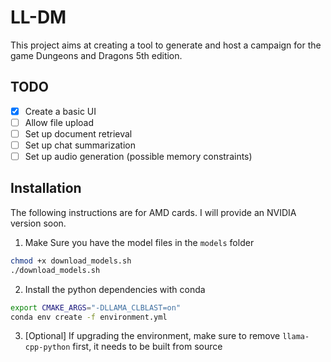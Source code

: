 # LL-DM

This project aims at creating a tool to generate and host a campaign for the game Dungeons and Dragons 5th edition.

## TODO

* [x] Create a basic UI
* [ ] Allow file upload
* [ ] Set up document retrieval
* [ ] Set up chat summarization
* [ ] Set up audio generation (possible memory constraints)

## Installation
The following instructions are for AMD cards. I will provide an NVIDIA version soon.

1. Make Sure you have the model files in the `models` folder
```bash
chmod +x download_models.sh
./download_models.sh
```
2. Install the python dependencies with conda
```bash
export CMAKE_ARGS="-DLLAMA_CLBLAST=on"
conda env create -f environment.yml
```
3. [Optional] If upgrading the environment, make sure to remove `llama-cpp-python` first, it needs to be built from source